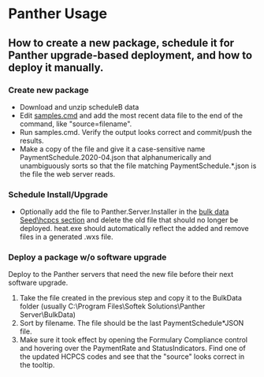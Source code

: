 # Panther Usage

## How to create a new package, schedule it for Panther upgrade-based deployment, and how to deploy it manually.

### Create new package
* Download and unzip scheduleB data
* Edit [samples.cmd](./samples.cmd) and add the most recent data file to the end of the command, like "source=filename".
* Run samples.cmd.  Verify the output looks correct and commit/push the results.
* Make a copy of the file and give it a case-sensitive name PaymentSchedule.2020-04.json that alphanumerically and unambiguously sorts so that the file matching PaymentSchedule.*.json is the file the web server reads.

### Schedule Install/Upgrade
* Optionally add the file to Panther.Server.Installer in the [bulk data Seed\hcpcs section](https://github.com/softek/panther/tree/ui/main/src/deployment/Panther.Server.Installer/Seed/hcpcs) and delete the old file that should no longer be deployed. heat.exe should automatically reflect the added and remove files in a generated .wxs file.

### Deploy a package w/o software upgrade
Deploy to the Panther servers that need the new file before their next software upgrade.

1. Take the file created in the previous step and copy it to the BulkData folder (usually C:\Program Files\Softek Solutions\Panther Server\BulkData\)
2. Sort by filename.  The file should be the last PaymentSchedule*JSON file.
3. Make sure it took effect by opening the Formulary Compliance control and hovering over the PaymentRate and StatusIndicators.  Find one of the updated HCPCS codes and see that the "source" looks correct in the tooltip.
